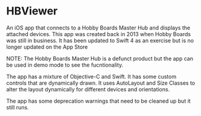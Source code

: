 # HBViewer
An iOS app that connects to a Hobby Boards Master Hub and displays the attached devices. This app was created back in 2013 when Hobby Boards was still in business. It has been updated to Swift 4 as an exercise but is no longer updated on the App Store

NOTE: The Hobby Boards Master Hub is a defunct product but the app can be used in demo mode to see the fucntionality.

The app has a mixture of Objective-C and Swift. It has some custom controls that are dynamically drawn. It uses AutoLayout and Size Classes to alter the layout dynamically for different devices and orientations.

The app has some deprecation warnings that need to be cleaned up but it still runs.
